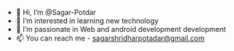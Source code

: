 - 👋 Hi, I’m @Sagar-Potdar
- 👀 I’m interested in learning new technology
- 🌱 I’m passionate in Web and android development development
- 📫 You can reach me - sagarshridharpotadar@gmail.com

<!---
Sagar-Potdar/Sagar-Potdar is a ✨ special ✨ repository because its `README.md` (this file) appears on your GitHub profile.
You can click the Preview link to take a look at your changes.
--->
